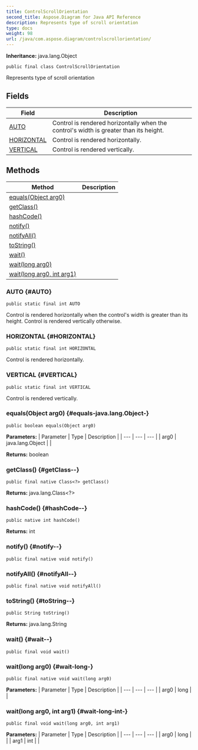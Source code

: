 ```yaml
---
title: ControlScrollOrientation
second_title: Aspose.Diagram for Java API Reference
description: Represents type of scroll orientation
type: docs
weight: 98
url: /java/com.aspose.diagram/controlscrollorientation/
---
```


**Inheritance:**
java.lang.Object
```
public final class ControlScrollOrientation
```

Represents type of scroll orientation
## Fields

| Field | Description |
| --- | --- |
| [AUTO](#AUTO) | Control is rendered horizontally when the control's width is greater than its height. |
| [HORIZONTAL](#HORIZONTAL) | Control is rendered horizontally. |
| [VERTICAL](#VERTICAL) | Control is rendered vertically. |
## Methods

| Method | Description |
| --- | --- |
| [equals(Object arg0)](#equals-java.lang.Object-) |  |
| [getClass()](#getClass--) |  |
| [hashCode()](#hashCode--) |  |
| [notify()](#notify--) |  |
| [notifyAll()](#notifyAll--) |  |
| [toString()](#toString--) |  |
| [wait()](#wait--) |  |
| [wait(long arg0)](#wait-long-) |  |
| [wait(long arg0, int arg1)](#wait-long-int-) |  |
### AUTO {#AUTO}
```
public static final int AUTO
```


Control is rendered horizontally when the control's width is greater than its height. Control is rendered vertically otherwise.

### HORIZONTAL {#HORIZONTAL}
```
public static final int HORIZONTAL
```


Control is rendered horizontally.

### VERTICAL {#VERTICAL}
```
public static final int VERTICAL
```


Control is rendered vertically.

### equals(Object arg0) {#equals-java.lang.Object-}
```
public boolean equals(Object arg0)
```




**Parameters:**
| Parameter | Type | Description |
| --- | --- | --- |
| arg0 | java.lang.Object |  |

**Returns:**
boolean
### getClass() {#getClass--}
```
public final native Class<?> getClass()
```




**Returns:**
java.lang.Class<?>
### hashCode() {#hashCode--}
```
public native int hashCode()
```




**Returns:**
int
### notify() {#notify--}
```
public final native void notify()
```




### notifyAll() {#notifyAll--}
```
public final native void notifyAll()
```




### toString() {#toString--}
```
public String toString()
```




**Returns:**
java.lang.String
### wait() {#wait--}
```
public final void wait()
```




### wait(long arg0) {#wait-long-}
```
public final native void wait(long arg0)
```




**Parameters:**
| Parameter | Type | Description |
| --- | --- | --- |
| arg0 | long |  |

### wait(long arg0, int arg1) {#wait-long-int-}
```
public final void wait(long arg0, int arg1)
```




**Parameters:**
| Parameter | Type | Description |
| --- | --- | --- |
| arg0 | long |  |
| arg1 | int |  |

